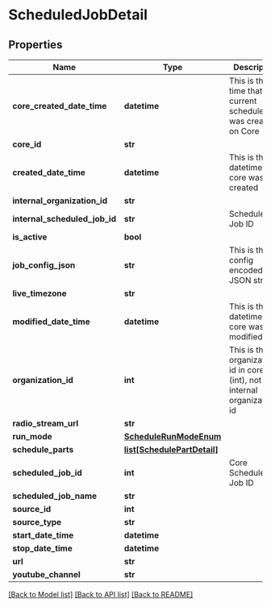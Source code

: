 # ScheduledJobDetail

## Properties
Name | Type | Description | Notes
------------ | ------------- | ------------- | -------------
**core_created_date_time** | **datetime** | This is the time that the current scheduledJob was created on Core | [optional] 
**core_id** | **str** |  | [optional] 
**created_date_time** | **datetime** | This is the datetime the core was created | [optional] 
**internal_organization_id** | **str** |  | [optional] 
**internal_scheduled_job_id** | **str** | Scheduled Job ID | [optional] 
**is_active** | **bool** |  | [optional] 
**job_config_json** | **str** | This is the job config encoded as a JSON string | [optional] 
**live_timezone** | **str** |  | [optional] 
**modified_date_time** | **datetime** | This is the datetime the core was last modified. | [optional] 
**organization_id** | **int** | This is the organization id in core (int), not the internal organization id | [optional] 
**radio_stream_url** | **str** |  | [optional] 
**run_mode** | [**ScheduleRunModeEnum**](ScheduleRunModeEnum.md) |  | [optional] 
**schedule_parts** | [**list[SchedulePartDetail]**](SchedulePartDetail.md) |  | [optional] 
**scheduled_job_id** | **int** | Core Scheduled Job ID | [optional] 
**scheduled_job_name** | **str** |  | [optional] 
**source_id** | **int** |  | [optional] 
**source_type** | **str** |  | [optional] 
**start_date_time** | **datetime** |  | [optional] 
**stop_date_time** | **datetime** |  | [optional] 
**url** | **str** |  | [optional] 
**youtube_channel** | **str** |  | [optional] 

[[Back to Model list]](../README.md#documentation-for-models) [[Back to API list]](../README.md#documentation-for-api-endpoints) [[Back to README]](../README.md)


